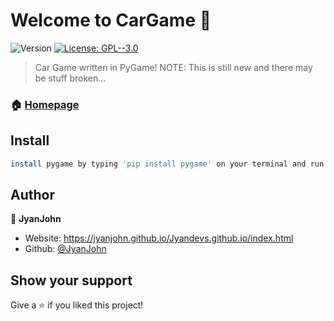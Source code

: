 # Welcome to CarGame 👋
![Version](https://img.shields.io/badge/version-1.0-blue.svg?cacheSeconds=2592000)
[![License: GPL--3.0](https://img.shields.io/badge/License-GPL--3.0-yellow.svg)](#)

> Car Game written in PyGame! NOTE: This is still new and there may be stuff broken...

### 🏠 [Homepage](https://jyanjohn.github.io/Jyandevs.github.io)

## Install

```sh
install pygame by typing 'pip install pygame' on your terminal and run it using 'python3.9 game.py' NOTE: This has some issues with python 3.10
```

## Author

👤 **JyanJohn**

* Website: https://jyanjohn.github.io/Jyandevs.github.io/index.html
* Github: [@JyanJohn](https://github.com/JyanJohn)

## Show your support

Give a ⭐️ if you liked this project!

